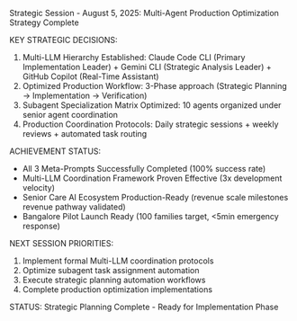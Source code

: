 Strategic Session - August 5, 2025: Multi-Agent Production Optimization Strategy Complete

KEY STRATEGIC DECISIONS:
1. Multi-LLM Hierarchy Established: Claude Code CLI (Primary Implementation Leader) + Gemini CLI (Strategic Analysis Leader) + GitHub Copilot (Real-Time Assistant)
2. Optimized Production Workflow: 3-Phase approach (Strategic Planning → Implementation → Verification)
3. Subagent Specialization Matrix Optimized: 10 agents organized under senior agent coordination
4. Production Coordination Protocols: Daily strategic sessions + weekly reviews + automated task routing

ACHIEVEMENT STATUS:
- All 3 Meta-Prompts Successfully Completed (100% success rate)
- Multi-LLM Coordination Framework Proven Effective (3x development velocity)
- Senior Care AI Ecosystem Production-Ready (revenue scale milestones revenue pathway validated)
- Bangalore Pilot Launch Ready (100 families target, <5min emergency response)

NEXT SESSION PRIORITIES:
1. Implement formal Multi-LLM coordination protocols
2. Optimize subagent task assignment automation  
3. Execute strategic planning automation workflows
4. Complete production optimization implementations

STATUS: Strategic Planning Complete - Ready for Implementation Phase
